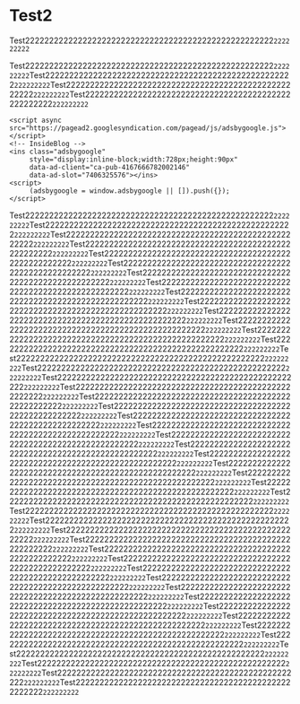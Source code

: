 # Test2

Test2222222222222222222222222222222222222222222222222222`222222222`

Test2222222222222222222222222222222222222222222222222222`222222222`Test2222222222222222222222222222222222222222222222222222`222222222`Test2222222222222222222222222222222222222222222222222222`222222222`Test2222222222222222222222222222222222222222222222222222`222222222`

```text
<script async src="https://pagead2.googlesyndication.com/pagead/js/adsbygoogle.js"></script>
<!-- InsideBlog -->
<ins class="adsbygoogle"
     style="display:inline-block;width:728px;height:90px"
     data-ad-client="ca-pub-4167666782002146"
     data-ad-slot="7406325576"></ins>
<script>
     (adsbygoogle = window.adsbygoogle || []).push({});
</script>
```

Test2222222222222222222222222222222222222222222222222222`222222222`Test2222222222222222222222222222222222222222222222222222`222222222`Test2222222222222222222222222222222222222222222222222222`222222222`Test2222222222222222222222222222222222222222222222222222`222222222`Test2222222222222222222222222222222222222222222222222222`222222222`Test2222222222222222222222222222222222222222222222222222`222222222`Test2222222222222222222222222222222222222222222222222222`222222222`Test2222222222222222222222222222222222222222222222222222`222222222`Test2222222222222222222222222222222222222222222222222222`222222222`Test2222222222222222222222222222222222222222222222222222`222222222`Test2222222222222222222222222222222222222222222222222222`222222222`Test2222222222222222222222222222222222222222222222222222`222222222`Test2222222222222222222222222222222222222222222222222222`222222222`Test2222222222222222222222222222222222222222222222222222`222222222`Test2222222222222222222222222222222222222222222222222222`222222222`Test2222222222222222222222222222222222222222222222222222`222222222`Test2222222222222222222222222222222222222222222222222222`222222222`Test2222222222222222222222222222222222222222222222222222`222222222`Test2222222222222222222222222222222222222222222222222222`222222222`Test2222222222222222222222222222222222222222222222222222`222222222`Test2222222222222222222222222222222222222222222222222222`222222222`Test2222222222222222222222222222222222222222222222222222`222222222`Test2222222222222222222222222222222222222222222222222222`222222222`Test2222222222222222222222222222222222222222222222222222`222222222`Test2222222222222222222222222222222222222222222222222222`222222222`Test2222222222222222222222222222222222222222222222222222`222222222`Test2222222222222222222222222222222222222222222222222222`222222222`Test2222222222222222222222222222222222222222222222222222`222222222`Test2222222222222222222222222222222222222222222222222222`222222222`Test2222222222222222222222222222222222222222222222222222`222222222`Test2222222222222222222222222222222222222222222222222222`222222222`Test2222222222222222222222222222222222222222222222222222`222222222`Test2222222222222222222222222222222222222222222222222222`222222222`Test2222222222222222222222222222222222222222222222222222`222222222`Test2222222222222222222222222222222222222222222222222222`222222222`Test2222222222222222222222222222222222222222222222222222`222222222`Test2222222222222222222222222222222222222222222222222222`222222222`Test2222222222222222222222222222222222222222222222222222`222222222`Test2222222222222222222222222222222222222222222222222222`222222222`Test2222222222222222222222222222222222222222222222222222`222222222`Test2222222222222222222222222222222222222222222222222222`222222222`Test2222222222222222222222222222222222222222222222222222`222222222`Test2222222222222222222222222222222222222222222222222222`222222222`Test2222222222222222222222222222222222222222222222222222`222222222`Test2222222222222222222222222222222222222222222222222222`222222222`Test2222222222222222222222222222222222222222222222222222`222222222`Test2222222222222222222222222222222222222222222222222222`222222222`


